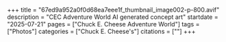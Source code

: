 +++
title = "67ed9a952a0f0d68ea7eee1f_thumbnail_image002-p-800.avif"
description = "CEC Adventure World AI generated concept art"
startdate = "2025-07-21"
pages = ["Chuck E. Cheese Adventure World"]
tags = ["Photos"]
categories = ["Chuck E. Cheese's"]
citations = [""]
+++
